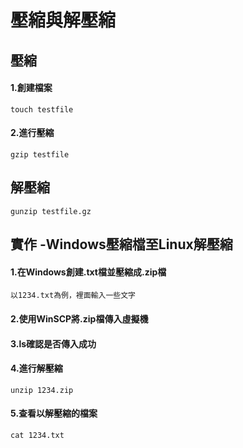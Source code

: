 # 壓縮與解壓縮
## 壓縮
#### 1.創建檔案
```
touch testfile
```
#### 2.進行壓縮
```
gzip testfile
```
## 解壓縮
```
gunzip testfile.gz
```
## 實作 -Windows壓縮檔至Linux解壓縮
#### 1.在Windows創建.txt檔並壓縮成.zip檔
```
以1234.txt為例，裡面輸入一些文字
```
#### 2.使用WinSCP將.zip檔傳入虛擬機
#### 3.ls確認是否傳入成功
#### 4.進行解壓縮
```
unzip 1234.zip
```
#### 5.查看以解壓縮的檔案
```
cat 1234.txt
```
